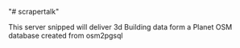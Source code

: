 "# scrapertalk" 

This server snipped will deliver 3d Building data form a Planet OSM database created from osm2pgsql